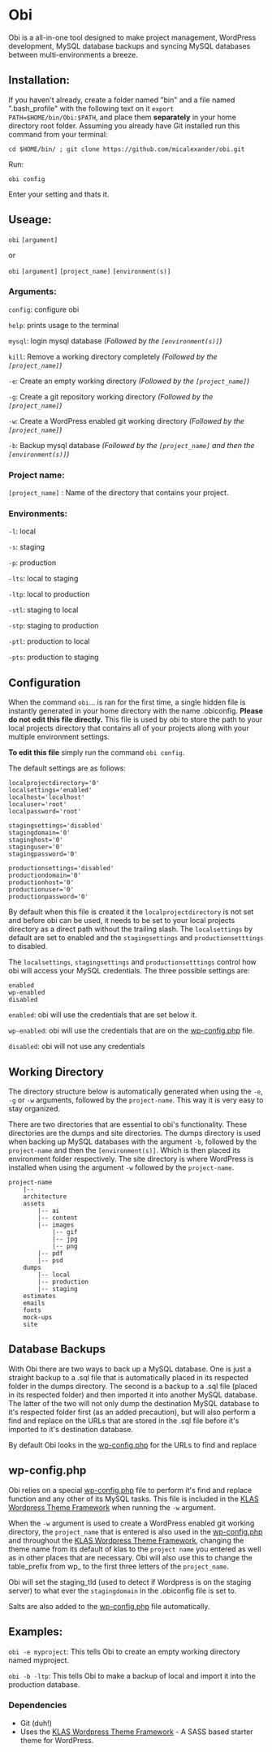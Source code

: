 # Obi

Obi is a all-in-one tool designed to make project management, WordPress development, MySQL database backups and syncing MySQL databases between multi-environments a breeze.

## Installation:

If you haven't already, create a folder named "bin" and a file named ".bash_profile" with the following text on it `export PATH=$HOME/bin/Obi:$PATH`, and place them **separately** in your home directory root folder. Assuming you already have Git installed run this command from your terminal:

`cd $HOME/bin/ ; git clone https://github.com/micalexander/obi.git`

Run:

`obi config`

Enter your setting and thats it.

## Useage:

`obi` `[argument]`

or

`obi` `[argument]` `[project_name]` `[environment(s)]`

### Arguments:

`config`: configure obi

`help`: prints usage to the terminal

`mysql`: login mysql database  *(Followed by the `[environment(s)]`)*

`kill`: Remove a working directory completely *(Followed by the `[project_name]`)*

`-e`: Create an empty working directory *(Followed by the `[project_name]`)*

`-g`: Create a git repository working directory *(Followed by the `[project_name]`)*

`-w`: Create a WordPress enabled git working directory *(Followed by the `[project_name]`)*

`-b`: Backup mysql database *(Followed by the `[project_name]` and then the `[environment(s)]`)*

### Project name:

`[project_name]` : Name of the directory that contains your project.

### Environments:

`-l`: local

`-s`: staging

`-p`: production

`-lts`: local to staging

`-ltp`: local to production

`-stl`: staging to local

`-stp`: staging to production

`-ptl`: production to local

`-pts`: production to staging

## Configuration

When the command `obi`... is ran for the first time, a single hidden file is instantly generated in your home directory with the name .obiconfig. **Please do not edit this file directly.** This file is used by obi to store the path to your local projects directory that contains all of your projects along with your multiple environment settings.

**To edit this file** simply run the command `obi config`.

The default settings are as follows:

	localprojectdirectory='0'
	localsettings='enabled'
	localhost='localhost'
	localuser='root'
	localpassword='root'

	stagingsettings='disabled'
	stagingdomain='0'
	staginghost='0'
	staginguser='0'
	stagingpassword='0'

	productionsettings='disabled'
	productiondomain='0'
	productionhost='0'
	productionuser='0'
	productionpassword='0'


By default when this file is created it the `localprojectdirectory` is not set and before obi can be used, it needs to be set to your local projects directory as a direct path without the trailing slash. The `localsettings` by default are set to enabled and the `stagingsettings` and `productionsetttings` to disabled.

The `localsettings`, `stagingsettings` and `productionsetttings` control how obi will access your MySQL credentials. The three possible settings are:

	enabled
	wp-enabled
	disabled

`enabled`: obi will use the credentials that are set below it.

`wp-enabled`: obi will use the credentials that are on the [wp-config.php](https://github.com/kylelarkin/klas/blob/master/wp-config.php)  file.

`disabled`: obi will not use any credentials

## Working Directory

The directory structure below is automatically generated when using the `-e`, `-g` or `-w` arguments, followed by the `project-name`. This way it is very easy to stay organized.

There are two directories that are essential to obi's functionality. These directories are the dumps and site directories. The dumps directory is used when backing up MySQL databases with the argument `-b`, followed by the `project-name` and then the `[environment(s)]`. Which is then placed its environment folder respectively. The site directory is where WordPress is installed when using the argument `-w` followed by the `project-name`.

	project-name
		|--
		architecture
		assets
			|-- ai
			|-- content
			|-- images
				|-- gif
				|-- jpg
				|-- png
			|-- pdf
			|-- psd
		dumps
			|-- local
			|-- production
			|-- staging
		estimates
		emails
		fonts
		mock-ups
		site


## Database Backups

With Obi there are two ways to back up a MySQL database. One is just a straight backup to a .sql file that is automatically placed in its respected folder in the dumps directory. The second is a backup to a .sql file (placed in its respected folder) and then imported it into another MySQL database. The latter of the two will not only dump the destination MySQL database to it's respected folder first (as an added precaution), but will also perform a find and replace on the URLs that are stored in the .sql file before it's imported to it's destination database.

By default Obi looks in the [wp-config.php](https://github.com/kylelarkin/klas/blob/master/wp-config.php) for the URLs to find and replace

## wp-config.php

Obi relies on a special [wp-config.php](https://github.com/kylelarkin/klas/blob/master/wp-config.php) file to perform it's find and replace function and any other of its MySQL tasks. This file is included in the [KLAS Wordpress Theme Framework](https://github.com/kylelarkin/klas) when running the `-w` argument.

When the `-w` argument is used to create a WordPress enabled git working directory, the `project_name` that is entered is also used in the [wp-config.php](https://github.com/kylelarkin/klas/blob/master/wp-config.php) and throughout the [KLAS Wordpress Theme Framework](https://github.com/kylelarkin/klas), changing the theme name from its default of klas to the  `project name` you entered as well as in other places that are necessary. Obi will also use this to change the table_prefix from wp_ to the first three letters of the `project_name`.

Obi will set the staging_tld (used to detect if Wordpress is on the staging server) to what ever the `stagingdomain` in the .obiconfig file is set to.

Salts are also added to the [wp-config.php](https://github.com/kylelarkin/klas/blob/master/wp-config.php) file automatically.


## Examples:

`obi -e myproject`: This tells Obi to create an empty working directory named myproject.

`obi -b -ltp`: This tells Obi to make a backup of local and import it into the production database.

### Dependencies

- Git (duh!)
- Uses the [KLAS Wordpress Theme Framework](https://github.com/kylelarkin/klas) - A SASS based starter theme for WordPress.
